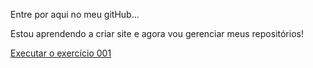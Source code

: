 Entre por aqui no meu gitHub...

Estou aprendendo a criar site e agora vou gerenciar meus repositórios!

<a href="https://anderson0517.github.io/html-css/exercicios/ex002/index.htm"> Executar o exercício 001</a>